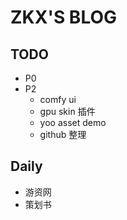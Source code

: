 # ZKX'S BLOG

## TODO
- P0
- P2
	- comfy ui
	- gpu skin 插件
	- yoo asset demo
	- github 整理
## Daily

- 游资网
- 策划书

